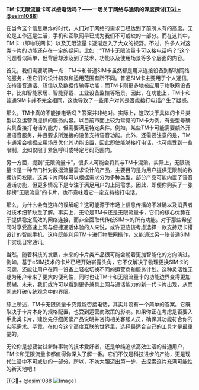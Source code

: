 **TM卡无限流量卡可以接电话吗？——一场关于网络与通讯的深度探讨[[TG💪+ @esim1088](https://t.me/s/esim1088)]**

在当今这个信息爆炸的时代，人们对于网络的需求已经达到了前所未有的高度。无论是工作还是生活，手机和互联网早已成为我们不可或缺的一部分。而在这其中，TM卡（即物联网卡）以及无限流量卡逐渐走入了大众的视野。不过，许多人对这类卡片的功能还存在一定的疑问，比如：“TM卡无限流量卡可以接电话吗？”这个问题看似简单，但背后却涉及到了技术、功能以及使用场景等多个层面的内容。

首先，我们需要明确一点：TM卡和普通SIM卡虽然都是用来连接设备到移动网络的服务，但它们的设计初衷和适用范围有所不同。普通SIM卡主要用于个人通信，支持语音通话、短信以及数据传输等功能；而TM卡则更多地被应用于物联网设备中，比如智能家居、智能穿戴、工业设备监控等场景。因此，在功能上，TM卡和普通SIM卡并不完全相同，这也导致了一些用户对其是否能接打电话产生了疑惑。

那么，TM卡真的不能接电话吗？答案并非绝对。实际上，这取决于具体的卡片类型以及运营商提供的服务内容。以目前市面上较为常见的TM卡为例，有些型号确实具备接打电话的能力，但需要满足特定条件。例如，某些TM卡可能需要额外开通语音服务，并且要求所连接的设备支持语音功能。此外，还需要注意的是，TM卡通常会根据应用场景优化其功能设置，因此即使能够接打电话，也可能受到一些限制，比如仅限于紧急呼叫或特定号码范围内。

另一方面，提到“无限流量卡”，很多人可能会将其与TM卡混淆。实际上，无限流量卡是一种专门针对数据流量需求设计的产品，主要目的是为用户提供无限制的数据访问权限。这类卡片同样可以根据需求分为多种类型，部分产品可能内置了语音通话功能，但更多情况下是专注于满足用户的上网需求。因此，即便你购买了一张标榜“无限流量”的卡片，也不意味着它一定支持接打电话。

那么，为什么会有这样的误解呢？这可能源于市场上信息传播的不准确以及消费者对技术细节缺乏了解。事实上，无论是TM卡还是无限流量卡，它们的核心优势在于提供稳定高效的网络连接，而非全面取代传统SIM卡的所有功能。对于那些希望同时享受高速上网与便捷通话体验的人来说，或许更应该考虑选择一款支持双卡槽设计的智能手机，这样既能利用TM卡进行物联网操作，又能通过另一张普通SIM卡实现日常通讯。

当然，随着科技的发展，未来的卡片类产品很可能会朝着更加智能化的方向演进。例如，基于eSIM技术的卡片已经开始崭露头角，它不仅解决了物理更换SIM卡的问题，还能让用户在同一设备上轻松切换不同的运营商和服务计划。这种灵活性无疑为用户带来了更大的便利性，同时也让TM卡和无限流量卡的功能边界变得更加模糊。未来，我们或许可以看到更多兼具上网与通话能力的新一代卡片出现，从而彻底打破传统观念中的界限。

综上所述，TM卡无限流量卡究竟能否接电话，其实并没有一个简单的答案。它既取决于卡片本身的规格配置，也受到运营商政策的影响。如果你正在考虑是否要入手此类卡片，建议先仔细阅读产品说明并咨询相关客服人员，确保其功能符合你的实际需求。毕竟，在如今这个高度互联的世界里，选择最适合自己的工具才是最重要的。

无论你是想要尝试新鲜事物的技术爱好者，还是单纯追求高效生活的普通用户，TM卡和无限流量卡都值得你深入了解一番。它们不仅是科技进步的产物，更是现代生活中不可或缺的一部分。所以，不妨大胆迈出第一步，去探索这片充满可能性的新天地吧！

[[TG💪+ @esim1088](https://t.me/s/esim1088) ![Image](https://i.postimg.cc/4NQfJmqS/Snipaste-2025-05-13-00-14-12.png)]